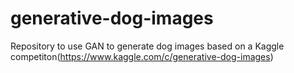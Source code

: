 # generative-dog-images
Repository to use GAN to generate dog images based on a Kaggle competiton(https://www.kaggle.com/c/generative-dog-images)
